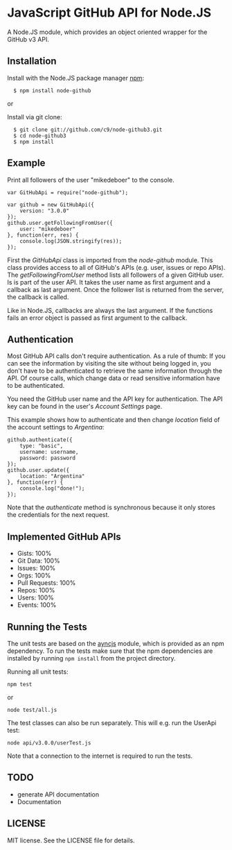 # JavaScript GitHub API for Node.JS

A Node.JS module, which provides an object oriented wrapper for the GitHub v3 API. 

## Installation

  Install with the Node.JS package manager [npm](http://npmjs.org/):

      $ npm install node-github

or

  Install via git clone:

      $ git clone git://github.com/c9/node-github3.git
      $ cd node-github3
      $ npm install

## Example

Print all followers of the user "mikedeboer" to the console.

    var GitHubApi = require("node-github");

    var github = new GitHubApi({
        version: "3.0.0"
    });
    github.user.getFollowingFromUser({
        user: "mikedeboer"
    }, function(err, res) {
        console.log(JSON.stringify(res));
    });

First the _GitHubApi_ class is imported from the _node-github_ module. This class provides 
access to all of GitHub's APIs (e.g. user, issues or repo APIs). The _getFollowingFromUser_ 
method lists all followers of a given GitHub user. Is is part of the user API. It 
takes the user name as first argument and a callback as last argument. Once the 
follower list is returned from the server, the callback is called.

Like in Node.JS, callbacks are always the last argument. If the functions fails an 
error object is passed as first argument to the callback.

## Authentication

Most GitHub API calls don't require authentication. As a rule of thumb: If you 
can see the information by visiting the site without being logged in, you don't 
have to be authenticated to retrieve the same information through the API. Of 
course calls, which change data or read sensitive information have to be authenticated.

You need the GitHub user name and the API key for authentication. The API key can
be found in the user's _Account Settings_ page.

This example shows how to authenticate and then change _location_ field of the 
account settings to _Argentina_:

    github.authenticate({
        type: "basic",
        username: username,
        password: password
    });
    github.user.update({
        location: "Argentina"
    }, function(err) {
        console.log("done!");
    });

Note that the _authenticate_ method is synchronous because it only stores the 
credentials for the next request.

## Implemented GitHub APIs

* Gists: 100%
* Git Data: 100%
* Issues: 100%
* Orgs: 100%
* Pull Requests: 100%
* Repos: 100%
* Users: 100%
* Events: 100%

## Running the Tests

The unit tests are based on the [ayncjs](https://github.com/ajaxorg/async.js) 
module, which is provided as an npm dependency. To run the tests make sure that the 
npm dependencies are installed by running `npm install` from the project directory.

Running all unit tests:

    npm test

or

    node test/all.js

The test classes can also be run separately. This will e.g. run the UserApi test:

    node api/v3.0.0/userTest.js

Note that a connection to the internet is required to run the tests.

## TODO

* generate API documentation
* Documentation

## LICENSE

MIT license. See the LICENSE file for details.
